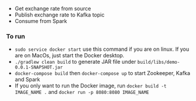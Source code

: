 - Get exchange rate from source
- Publish exchange rate to Kafka topic
- Consume from Spark

### To run
- `sudo service docker start` use this command if you are on linux. If you are on MacOs, just start the Docker desktop.
- `./gradlew clean build` to generate JAR file under `build/libs/demo-0.0.1-SNAPSHOT.jar`
- `docker-compose build` then `docker-compose up` to start Zookeeper, Kafka and Spark
-  If you only want to run the Docker image, run `docker build -t IMAGE_NAME .` and `docker run -p 8080:8080 IMAGE_NAME`